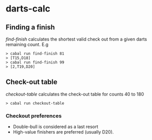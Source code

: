 # darts-calc

## Finding a finish

*find-finish* calculates the shortest valid check out from a given darts remaining count.
E.g
```
> cabal run find-finish 81 
> [T15,D18]
> cabal run find-finish 99
> [2,T19,D20]
```

## Check-out table

*checkout-table* calculates the check-out table for counts 40 to 180
```
> cabal run checkout-table
```

### Checkout preferences

* Double-bull is considered as a last resort
* High-value finishers are preferred (usually D20).

